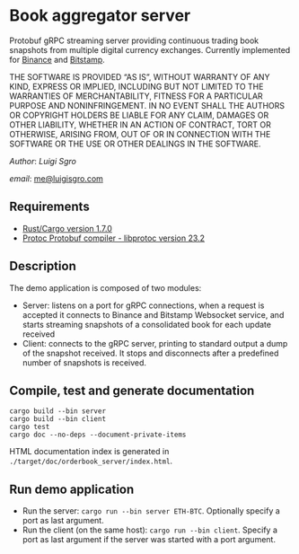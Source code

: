 # Book aggregator server
Protobuf gRPC streaming server providing continuous trading book snapshots
from multiple digital currency exchanges.
Currently implemented for [Binance](https://binance.com) and [Bitstamp](https://bitstamp.net).

THE SOFTWARE IS PROVIDED “AS IS”, WITHOUT WARRANTY OF ANY KIND, EXPRESS OR IMPLIED, INCLUDING BUT NOT LIMITED TO THE
WARRANTIES OF MERCHANTABILITY, FITNESS FOR A PARTICULAR PURPOSE AND NONINFRINGEMENT. IN NO EVENT SHALL THE AUTHORS OR
COPYRIGHT HOLDERS BE LIABLE FOR ANY CLAIM, DAMAGES OR OTHER LIABILITY, WHETHER IN AN ACTION OF CONTRACT, TORT OR
OTHERWISE, ARISING FROM, OUT OF OR IN CONNECTION WITH THE SOFTWARE OR THE USE OR OTHER DEALINGS IN THE SOFTWARE.

_Author_: _Luigi Sgro_

_email_: [me@luigisgro.com](mailto:me@luigisgro.com)

## Requirements
* [Rust/Cargo version 1.7.0](https://www.rust-lang.org/tools/install)
* [Protoc Protobuf compiler - libprotoc version 23.2](https://github.com/protocolbuffers/protobuf/releases)

## Description
The demo application is composed of two modules:
* Server: listens on a port for gRPC connections, when a request is accepted
it connects to Binance and Bitstamp Websocket service, and starts
streaming snapshots of a consolidated book for each update received
* Client: connects to the gRPC server, printing to standard
output a dump of the snapshot received. It stops and disconnects
after a predefined number of snapshots is received.

## Compile, test and generate documentation
```shell
cargo build --bin server
cargo build --bin client
cargo test
cargo doc --no-deps --document-private-items
```
HTML documentation index is generated in `./target/doc/orderbook_server/index.html`.

## Run demo application
* Run the server: `cargo run --bin server ETH-BTC`.
Optionally specify a port as last argument.
* Run the client (on the same host): `cargo run --bin client`.
Specify a port as last argument if the server was started with a port argument.
